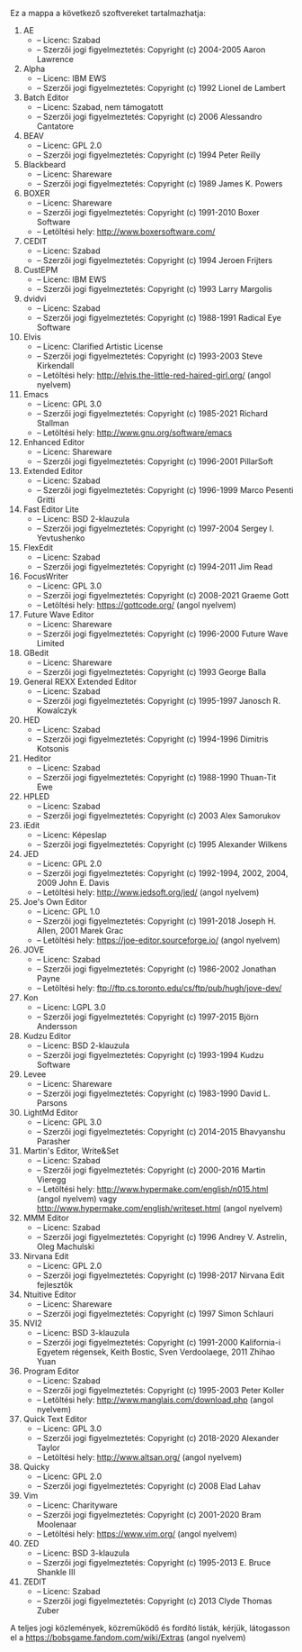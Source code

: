 ﻿Ez a mappa a következő szoftvereket tartalmazhatja:

1. AE
   - – Licenc: Szabad
   - – Szerzői jogi figyelmeztetés: Copyright (c) 2004-2005 Aaron Lawrence
2. Alpha
   - – Licenc: IBM EWS
   - – Szerzői jogi figyelmeztetés: Copyright (c) 1992 Lionel de Lambert
3. Batch Editor
   - – Licenc: Szabad, nem támogatott
   - – Szerzői jogi figyelmeztetés: Copyright (c) 2006 Alessandro Cantatore
4. BEAV
   - – Licenc: GPL 2.0
   - – Szerzői jogi figyelmeztetés: Copyright (c) 1994 Peter Reilly
5. Blackbeard
   - – Licenc: Shareware
   - – Szerzői jogi figyelmeztetés: Copyright (c) 1989 James K. Powers
6. BOXER
   - – Licenc: Shareware
   - – Szerzői jogi figyelmeztetés: Copyright (c) 1991-2010 Boxer Software
   - – Letöltési hely: http://www.boxersoftware.com/
7. CEDIT
   - – Licenc: Szabad
   - – Szerzői jogi figyelmeztetés: Copyright (c) 1994 Jeroen Frijters
8. CustEPM
   - – Licenc: IBM EWS
   - – Szerzői jogi figyelmeztetés: Copyright (c) 1993 Larry Margolis
9. dvidvi
   - – Licenc: Szabad
   - – Szerzői jogi figyelmeztetés: Copyright (c) 1988-1991 Radical Eye Software
10. Elvis
    - – Licenc: Clarified Artistic License
    - – Szerzői jogi figyelmeztetés: Copyright (c) 1993-2003 Steve Kirkendall
    - – Letöltési hely: http://elvis.the-little-red-haired-girl.org/ (angol nyelvem)
11. Emacs
    - – Licenc: GPL 3.0
    - – Szerzői jogi figyelmeztetés: Copyright (c) 1985-2021 Richard Stallman
    - – Letöltési hely: http://www.gnu.org/software/emacs
12. Enhanced Editor
    - – Licenc: Shareware
    - – Szerzői jogi figyelmeztetés: Copyright (c) 1996-2001 PillarSoft
13. Extended Editor
    - – Licenc: Szabad
    - – Szerzői jogi figyelmeztetés: Copyright (c) 1996-1999 Marco Pesenti Gritti
14. Fast Editor Lite
    - – Licenc: BSD 2-klauzula
    - – Szerzői jogi figyelmeztetés: Copyright (c) 1997-2004 Sergey I. Yevtushenko
15. FlexEdit
    - – Licenc: Szabad
    - – Szerzői jogi figyelmeztetés: Copyright (c) 1994-2011 Jim Read
16. FocusWriter
    - – Licenc: GPL 3.0
    - – Szerzői jogi figyelmeztetés: Copyright (c) 2008-2021 Graeme Gott
    - – Letöltési hely: https://gottcode.org/ (angol nyelvem)
17. Future Wave Editor
    - – Licenc: Shareware
    - – Szerzői jogi figyelmeztetés: Copyright (c) 1996-2000 Future Wave Limited
18. GBedit
    - – Licenc: Shareware
    - – Szerzői jogi figyelmeztetés: Copyright (c) 1993 George Balla
19. General REXX Extended Editor
    - – Licenc: Szabad
    - – Szerzői jogi figyelmeztetés: Copyright (c) 1995-1997 Janosch R. Kowalczyk
20. HED
    - – Licenc: Szabad
    - – Szerzői jogi figyelmeztetés: Copyright (c) 1994-1996 Dimitris Kotsonis
21. Heditor
    - – Licenc: Szabad
    - – Szerzői jogi figyelmeztetés: Copyright (c) 1988-1990 Thuan-Tit Ewe
22. HPLED
    - – Licenc: Szabad
    - – Szerzői jogi figyelmeztetés: Copyright (c) 2003 Alex Samorukov
23. iEdit
    - – Licenc: Képeslap
    - – Szerzői jogi figyelmeztetés: Copyright (c) 1995 Alexander Wilkens
24. JED
    - – Licenc: GPL 2.0
    - – Szerzői jogi figyelmeztetés: Copyright (c) 1992-1994, 2002, 2004, 2009 John E. Davis
    - – Letöltési hely: http://www.jedsoft.org/jed/ (angol nyelvem)
25. Joe's Own Editor
    - – Licenc: GPL 1.0
    - – Szerzői jogi figyelmeztetés: Copyright (c) 1991-2018 Joseph H. Allen, 2001 Marek Grac
    - – Letöltési hely: https://joe-editor.sourceforge.io/ (angol nyelvem)
26. JOVE
    - – Licenc: Szabad
    - – Szerzői jogi figyelmeztetés: Copyright (c) 1986-2002 Jonathan Payne
    - – Letöltési hely: ftp://ftp.cs.toronto.edu/cs/ftp/pub/hugh/jove-dev/
27. Kon
    - – Licenc: LGPL 3.0
    - – Szerzői jogi figyelmeztetés: Copyright (c) 1997-2015 Björn Andersson
28. Kudzu Editor
    - – Licenc: BSD 2-klauzula
    - – Szerzői jogi figyelmeztetés: Copyright (c) 1993-1994 Kudzu Software
29. Levee
    - – Licenc: Shareware
    - – Szerzői jogi figyelmeztetés: Copyright (c) 1983-1990 David L. Parsons
30. LightMd Editor
    - – Licenc: GPL 3.0
    - – Szerzői jogi figyelmeztetés: Copyright (c) 2014-2015 Bhavyanshu Parasher
31. Martin's Editor, Write&Set
    - – Licenc: Szabad
    - – Szerzői jogi figyelmeztetés: Copyright (c) 2000-2016 Martin Vieregg
    - – Letöltési hely: http://www.hypermake.com/english/n015.html (angol nyelvem) vagy http://www.hypermake.com/english/writeset.html (angol nyelvem)
32. MMM Editor
    - – Licenc: Szabad
    - – Szerzői jogi figyelmeztetés: Copyright (c) 1996 Andrey V. Astrelin, Oleg Machulski
33. Nirvana Edit
    - – Licenc: GPL 2.0
    - – Szerzői jogi figyelmeztetés: Copyright (c) 1998-2017 Nirvana Edit fejlesztők
34. Ntuitive Editor
    - – Licenc: Shareware
    - – Szerzői jogi figyelmeztetés: Copyright (c) 1997 Simon Schlauri
35. NVI2
    - – Licenc: BSD 3-klauzula
    - – Szerzői jogi figyelmeztetés: Copyright (c) 1991-2000 Kalifornia-i Egyetem régensek, Keith Bostic, Sven Verdoolaege, 2011 Zhihao Yuan
36. Program Editor
    - – Licenc: Szabad
    - – Szerzői jogi figyelmeztetés: Copyright (c) 1995-2003 Peter Koller
    - – Letöltési hely: http://www.manglais.com/download.php (angol nyelvem)
37. Quick Text Editor
    - – Licenc: GPL 3.0
    - – Szerzői jogi figyelmeztetés: Copyright (c) 2018-2020 Alexander Taylor
    - – Letöltési hely: http://www.altsan.org/ (angol nyelvem)
38. Quicky
    - – Licenc: GPL 2.0
    - – Szerzői jogi figyelmeztetés: Copyright (c) 2008 Elad Lahav
39. Vim
    - – Licenc: Charityware
    - – Szerzői jogi figyelmeztetés: Copyright (c) 2001-2020 Bram Moolenaar
    - – Letöltési hely: https://www.vim.org/ (angol nyelvem)
40. ZED
    - – Licenc: BSD 3-klauzula
    - – Szerzői jogi figyelmeztetés: Copyright (c) 1995-2013 E. Bruce Shankle III
41. ZEDIT
    - – Licenc: Szabad
    - – Szerzői jogi figyelmeztetés: Copyright (c) 2013 Clyde Thomas Zuber

A teljes jogi közlemények, közreműködő és fordító listák, kérjük, látogasson el a https://bobsgame.fandom.com/wiki/Extras (angol nyelvem)
